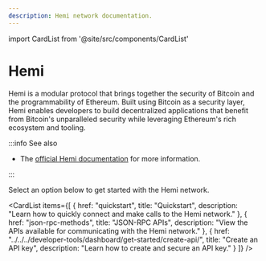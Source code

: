 ```yaml
---
description: Hemi network documentation.
---
```


import CardList from '@site/src/components/CardList'

# Hemi

Hemi is a modular protocol that brings together the security of Bitcoin and the programmability of Ethereum. Built using Bitcoin as a security layer, Hemi enables developers to build decentralized applications that benefit from Bitcoin's unparalleled security while leveraging Ethereum's rich ecosystem and tooling.

:::info See also

- The [official Hemi documentation](https://docs.hemi.xyz/) for more information.

:::

Select an option below to get started with the Hemi network.

<CardList
  items={[
    {
      href: "quickstart",
      title: "Quickstart",
      description: "Learn how to quickly connect and make calls to the Hemi network."
    },
    {
      href: "json-rpc-methods",
      title: "JSON-RPC APIs",
      description: "View the APIs available for communicating with the Hemi network."
    },
    {
      href: "../../../developer-tools/dashboard/get-started/create-api/",
      title: "Create an API key",
      description: "Learn how to create and secure an API key."
    }
  ]}
/>
